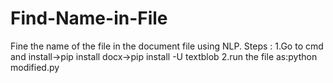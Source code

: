 # Find-Name-in-File
Fine the name of the file in the document file using NLP.
 Steps : 1.Go to cmd and install->pip install docx->pip install -U textblob 2.run the file as:python modified.py
